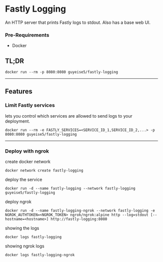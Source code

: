 # Fastly Logging
An HTTP server that prints Fastly logs to stdout.
Also has a base web UI.

### Pre-Requirements
* Docker 

## TL;DR
```console
docker run --rm -p 8080:8080 guyeise5/fastly-logging
```

---
## Features
### Limit Fastly services
lets you control which services are allowed to send logs to your deployment.
```console
docker run --rm -e FASTLY_SERVICES=<SERVICE_ID_1,SERVICE_ID_2,...> -p 8080:8080 guyeise5/fastly-logging
```
---
### Deploy with ngrok
create docker network
```console
docker network create fastly-logging
```
deploy the service
```console
docker run -d --name fastly-logging --network fastly-logging guyeise5/fastly-logging
```
deploy ngrok 
```console
docker run -d --name fastly-logging-ngrok --network fastly-logging -e NGROK_AUTHTOKEN=<NGROK_TOKEN> ngrok/ngrok:alpine http --log=stdout [--hostname=<hostname>] http://fastly-logging:8080
```
showing the logs
```console
docker logs fastly-logging
```
showing ngrok logs
```console
docker logs fastly-logging-ngrok
```